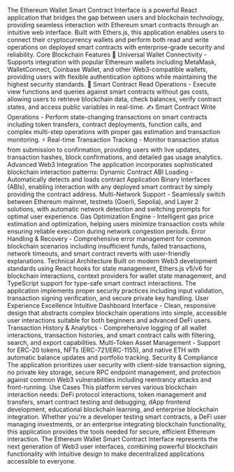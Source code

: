 The Ethereum Wallet Smart Contract Interface is a powerful React application that bridges the gap between users and blockchain technology, providing seamless interaction with Ethereum smart contracts through an intuitive web interface. Built with Ethers.js, this application enables users to connect their cryptocurrency wallets and perform both read and write operations on deployed smart contracts with enterprise-grade security and reliability.
Core Blockchain Features
🔗 Universal Wallet Connectivity - Supports integration with popular Ethereum wallets including MetaMask, WalletConnect, Coinbase Wallet, and other Web3-compatible wallets, providing users with flexible authentication options while maintaining the highest security standards.
📖 Smart Contract Read Operations - Execute view functions and queries against smart contracts without gas costs, allowing users to retrieve blockchain data, check balances, verify contract states, and access public variables in real-time.
✍️ Smart Contract Write Operations - Perform state-changing transactions on smart contracts including token transfers, contract deployments, function calls, and complex multi-step operations with proper gas estimation and transaction monitoring.
⚡ Real-time Transaction Tracking - Monitor transaction status from submission to confirmation, providing users with live updates, transaction hashes, block confirmations, and detailed gas usage analytics.
Advanced Web3 Integration
The application incorporates sophisticated blockchain interaction patterns:
Dynamic Contract ABI Loading - Automatically detects and loads contract Application Binary Interfaces (ABIs), enabling interaction with any deployed smart contract by simply providing the contract address.
Multi-Network Support - Seamlessly switch between Ethereum mainnet, testnets (Goerli, Sepolia), and Layer 2 solutions, with automatic network detection and switching prompts for optimal user experience.
Gas Optimization Engine - Intelligent gas price estimation and optimization, helping users minimize transaction costs while ensuring reliable execution during network congestion periods.
Error Handling & Recovery - Comprehensive error management for common blockchain scenarios including insufficient funds, failed transactions, network timeouts, and smart contract reverts with user-friendly explanations.
Technical Architecture
Built on modern Web3 development standards using React hooks for state management, Ethers.js v5/v6 for blockchain interactions, context providers for wallet state management, and TypeScript support for type-safe smart contract interactions. The application implements proper security practices including input validation, transaction signing verification, and secure private key handling.
User Experience Excellence
Intuitive Dashboard Interface - Clean, responsive design that abstracts complex blockchain operations into simple, accessible user interactions suitable for both beginners and advanced DeFi users.
Transaction History & Analytics - Comprehensive logging of all wallet interactions, transaction histories, and smart contract calls with filtering, search, and export capabilities.
Multi-Token Asset Management - Support for ERC-20 tokens, NFTs (ERC-721/ERC-1155), and native ETH with automatic balance updates and portfolio tracking.
Security & Compliance
The application prioritizes user security with client-side transaction signing, no private key storage, secure RPC endpoint management, and protection against common Web3 vulnerabilities including reentrancy attacks and front-running.
Use Cases
This platform serves various blockchain interaction needs: DeFi protocol interactions, token management and transfers, smart contract testing and debugging, dApp frontend development, educational blockchain learning, and enterprise blockchain integration. Whether you're a developer testing smart contracts, a DeFi user managing investments, or an enterprise integrating blockchain functionality, this application provides the tools needed for secure, efficient Ethereum interaction.
The Ethereum Wallet Smart Contract Interface represents the next generation of Web3 user interfaces, combining powerful blockchain functionality with intuitive design to make decentralized applications accessible to everyone.
